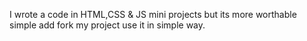 I wrote a code in HTML,CSS & JS mini projects but its more worthable simple add fork my project use it in simple way. 
